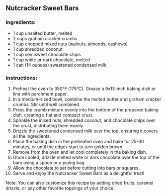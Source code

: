 ## Nutcracker Sweet Bars

### Ingredients:
- 1 cup unsalted butter, melted
- 2 cups graham cracker crumbs
- 1 cup chopped mixed nuts (walnuts, almonds, cashews)
- 1 cup shredded coconut
- 1 cup semisweet chocolate chips
- 1 cup white or dark chocolate, melted
- 1 can (14 ounces) sweetened condensed milk

### Instructions:
1. Preheat the oven to 350°F (175°C). Grease a 9x13-inch baking dish or line with parchment paper.
2. In a medium-sized bowl, combine the melted butter and graham cracker crumbs. Stir until well combined.
3. Press the crumb mixture evenly into the bottom of the prepared baking dish, creating a flat and compact crust.
4. Sprinkle the mixed nuts, shredded coconut, and chocolate chips over the crust, distributing them evenly.
5. Drizzle the sweetened condensed milk over the top, ensuring it covers all the ingredients.
6. Place the baking dish in the preheated oven and bake for 25-30 minutes, or until the edges start to turn golden brown.
7. Remove from the oven and let cool completely in the baking dish.
8. Once cooled, drizzle melted white or dark chocolate over the top of the bars using a spoon or a piping bag.
9. Allow the chocolate to set before cutting into bars or squares.
10. Serve and enjoy the Nutcracker Sweet Bars as a delightful treat!

Note: You can also customize this recipe by adding dried fruits, caramel drizzle, or any other favorite toppings of your choice.